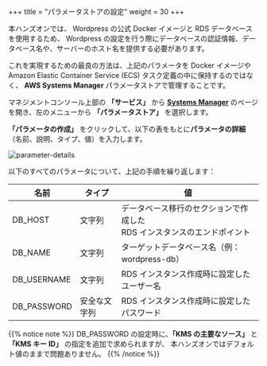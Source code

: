 +++
title = "パラメータストアの設定"
weight = 30
+++

本ハンズオンでは、 Wordpress の公式 Docker イメージと RDS データベースを使用するため、
Wordpress の設定を行う際にデータベースの認証情報、データベース名や、サーバーのホスト名を提供する必要があります。

これを実現するための最良の方法は、上記のパラメータを Docker イメージや Amazon Elastic Container Service (ECS) タスク定義の中に保持するのではなく、
**AWS Systems Manager** パラメータストアで管理することです。

マネジメントコンソール上部の **「サービス」** から **<a href="https://console.aws.amazon.com/systems-manager/home?region=us-west-2" target="_blank" rel="noopener noreferrer">Systems Manager</a>** のページを開き、左のメニューから **「パラメータストア」** を選択します。

**「パラメータの作成」** をクリックして、以下の表をもとに**パラメータの詳細**（名前、説明、タイプ、値）を入力します。

![parameter-details](/ecs/parameter-details.ja.png)

以下のすべてのパラメータについて、上記の手順を繰り返します：

| 名前                    | タイプ           | 値                             |
| ---------------------- | --------------- |--------------------------------|
| DB_HOST                | 文字列           | データベース移行のセクションで作成した <br>RDS インスタンスのエンドポイント                   |
| DB_NAME                | 文字列           | ターゲットデータベース名（例： wordpress-db） |
| DB_USERNAME            | 文字列           | RDS インスタンス作成時に設定したユーザー名      |
| DB_PASSWORD            | 安全な文字列      | RDS インスタンス作成時に設定したパスワード    |

{{% notice note %}}
DB_PASSWORD の設定時に、**「KMS の主要なソース」** と **「KMS キー ID」** の指定を追加で求められますが、
本ハンズオンではデフォルト値のままで問題ありません。
{{% /notice %}}